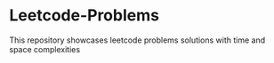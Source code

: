 # Leetcode-Problems
This repository showcases leetcode problems solutions with time and space complexities
